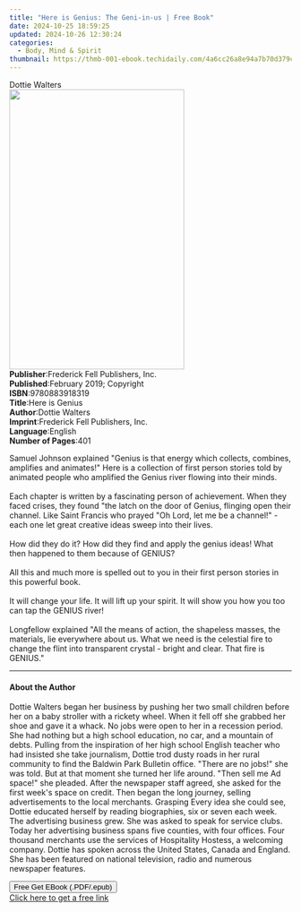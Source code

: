```yaml
---
title: "Here is Genius: The Geni-in-us | Free Book"
date: 2024-10-25 18:59:25
updated: 2024-10-26 12:30:24
categories:
  - Body, Mind & Spirit
thumbnail: https://thmb-001-ebook.techidaily.com/4a6cc26a8e94a7b70d379c1a75a4f4701a42673dcf34a722c4996b1a7f4739ec.jpg
---
```

<main id="book-container">
  <div class="flex flex-col">
    <div class="book-brief flex-1 py-6 px-4 sm:p-6 md:py-10 md:px-8">
      <!-- brief-->
      <div class="book-brief-main">Dottie Walters</div>
    </div>
    <div
      class="book-meta-info flex-1 grid gap-4 col-start-1 col-end-3 row-start-1 sm:mb-6 sm:grid-cols-4 lg:gap-6 lg:col-start-2 lg:row-end-6 lg:row-span-6 lg:mb-0"
    >
      <div
        class="book-meta-info-left place-content-center mt-4 p-4 text-sm leading-6 col-start-2 col-span-2 dark:text-slate-400"
      >
        <img
          class="w-full h-500 object-cover rounded-lg sm:h-255 sm:col-span-2 lg:col-span-full"
          src="https://img-001-ebook.techidaily.com/cf1edff049f135e033c69e0033de80c4cd3f58a5f087ea54b0349f795d4dbfaa.jpg"
          alt=""
          width="312"
          height="500"
        />
      </div>
      <div
        class="book-meta-info-right mt-2 col-start-1 row-start-2 col-span-3 self-center"
      >
        <!-- meta data  -->
        <div class="flex flex-col px-4 md:px-8">
          <div class="flex-1">
            <strong>Publisher</strong>:<span class="px-2"
              >Frederick Fell Publishers, Inc.</span
            >
          </div>
          <div class="flex-1">
            <strong>Published</strong>:<span class="px-2"
              >February 2019; Copyright</span
            >
          </div>
          <div class="flex-1">
            <strong>ISBN</strong>:<span class="px-2">9780883918319</span>
          </div>
          <div class="flex-1">
            <strong>Title</strong>:<span class="px-2">Here is Genius</span>
          </div>
          <div class="flex-1">
            <strong>Author</strong>:<span class="px-2">Dottie Walters</span>
          </div>
          <div class="flex-1">
            <strong>Imprint</strong>:<span class="px-2"
              >Frederick Fell Publishers, Inc.</span
            >
          </div>
          <div class="flex-1">
            <strong>Language</strong>:<span class="px-2">English</span>
          </div>
          <div class="flex-1">
            <strong>Number of Pages</strong>:<span class="px-2">401</span>
          </div>
        </div>
      </div>
    </div>
    <div class="book-description flex-1 py-6 px-4 sm:p-6 md:py-10 md:px-8">
      <div class="book-description-main">
        <div accordion-content="" id="description">
          <p>
            Samuel Johnson explained "Genius is that energy which collects,
            combines, amplifies and animates!" Here is a collection of first
            person stories told by animated people who amplified the Genius
            river flowing into their minds.<br /><br />
            Each chapter is written by a fascinating person of achievement. When
            they faced crises, they found "the latch on the door of Genius,
            flinging open their channel. Like Saint Francis who prayed "Oh Lord,
            let me be a channel!" - each one let great creative ideas sweep into
            their lives.<br /><br />
            How did they do it? How did they find and apply the genius ideas!
            What then happened to them because of GENIUS?<br /><br />
            All this and much more is spelled out to you in their first person
            stories in this powerful book.<br /><br />
            It will change your life. It will lift up your spirit. It will show
            you how you too can tap the GENIUS river!<br /><br />
            Longfellow explained "All the means of action, the shapeless masses,
            the materials, lie everywhere about us. What we need is the
            celestial fire to change the flint into transparent crystal - bright
            and clear. That fire is GENIUS."
          </p>
        </div>
        <div class="accordion-fader"></div>
      </div>
    </div>
    <div class="book-excerpts flex-1 py-6 px-4 sm:p-6 md:py-10 md:px-8">
      <!-- excerpts-->
      <div class="book-excerpts-main">
        <hr />
        <h4 class="placeholder placeholder-heading">
          <span>About the Author</span>
        </h4>
        <p>
          Dottie Walters began her business by pushing her two small children
          before her on a baby stroller with a rickety wheel. When it fell off
          she grabbed her shoe and gave it a whack. No jobs were open to her in
          a recession period. She had nothing but a high school education, no
          car, and a mountain of debts. Pulling from the inspiration of her high
          school English teacher who had insisted she take journalism, Dottie
          trod dusty roads in her rural community to find the Baldwin Park
          Bulletin office. "There are no jobs!" she was told. But at that moment
          she turned her life around. "Then sell me Ad space!" she pleaded.
          After the newspaper staff agreed, she asked for the first week's space
          on credit. Then began the long journey, selling advertisements to the
          local merchants. Grasping Every idea she could see, Dottie educated
          herself by reading biographies, six or seven each week. The
          advertising business grew. She was asked to speak for service clubs.
          Today her advertising business spans five counties, with four offices.
          Four thousand merchants use the services of Hospitality Hostess, a
          welcoming company. Dottie has spoken across the United States, Canada
          and England. She has been featured on national television, radio and
          numerous newspaper features.
        </p>
      </div>
    </div>
    <div
      class="book-about-author flex-1 py-6 px-4 sm:p-6 md:py-10 md:px-8"
    ></div>
    <div class="book-free-get flex-1 py-6 px-4 sm:p-6 md:py-10 md:px-8">
      <button
        id="btn-free-get"
        class="bg-blue-500 hover:bg-blue-700 text-white font-bold py-2 px-4 rounded"
      >
        Free Get EBook (.PDF/.epub)
      </button>
      <div id="countdown-display" class="px-2 text-lg mt-2"></div>
      <a
        id="free-link"
        class="hidden bg-blue-500 hover:bg-blue-700 text-white font-bold py-2 px-4 rounded"
        href="https://www.ebooks.com/en-us/book/209959530/here-is-genius-the-geni-in-us/dottie-walters/"
        target="_blank"
        >Click here to get a free link</a
      >
    </div>
    <script>
      let countdownTime = 0;
      let countdownInterval = null;
      document
        .getElementById('btn-free-get')
        .addEventListener('click', startCountdown);
      function startCountdown() {
        countdownTime = new Date().getTime() + 60000 * 3;
        countdownInterval = setInterval(updateCountdown, 1000);
        document.getElementById('btn-free-get').disabled = true;
        document
          .getElementById('btn-free-get')
          .classList.add('bg-gray-500', 'cursor-not-allowed');
      }
      function updateCountdown() {
        let currentTime = new Date().getTime();
        let timeLeft = countdownTime - currentTime;
        let secondsLeft = Math.floor(timeLeft / 1000);
        document.getElementById('countdown-display').innerHTML =
          `Remaining time: ${secondsLeft} seconds.`;
        if (secondsLeft <= 0) {
          clearInterval(countdownInterval);
          document.getElementById('btn-free-get').classList.add('hidden');
          document.getElementById('free-link').classList.remove('hidden');
          document.getElementById('countdown-display').innerHTML = '';
        }
      }
    </script>
  </div>
</main>
